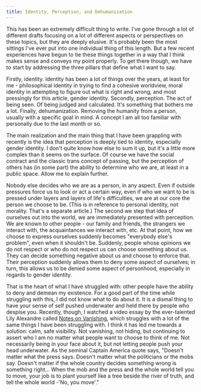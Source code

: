 ```yaml
---
title: Identity, Perception, and Dehumanization
---
```


This has been an extremely difficult thing to write. I've gone through a lot of different drafts focusing on a lot of different aspects or perspectives on these topics, but they are deeply elusive. It's probably been the most sittings I've ever put into one individual thing of this length. But a few recent experiences have begun to tie these things together in a way that I think makes sense and conveys my point properly. To get there though, we have to start by addressing the three pillars that define what I want to say.

Firstly, identity. Identity has been a lot of things over the years, at least for me - philosophical identity in trying to find a cohesive worldview, moral identity in attempting to figure out what is right and wrong, and most pressingly for this article, gender identity. Secondly, perception. The act of being seen. Of being judged and calculated. It's something that bothers me a lot. Finally, dehumanization. Removing the humanity from a person, usually with a specific goal in mind. A concept I am all too familiar with personally due to the last month or so.  

The main realization and the main thing that I have been grappling with recently is the idea that perception is deeply tied to identity, especially gender identity. I don't quite know how else to sum it up, but it's a little more complex than it seems on the surface. Of course we have the social contract and the classic trans concept of passing, but the perception of others has (in some part) the ability to determine who we are, at least in a public space. Allow me to explain further.  

Nobody else decides who we are as a person, in any aspect. Even if outside pressures force us to look or act a certain way, even if who we want to be is pressed under layers and layers of life's difficulties, we are at our core the person we choose to be. (This is in reference to personal identity, not morality. That's a separate article.) The second we step that idea of ourselves out into the world, we are immediately presented with perception. We are known to other people - our family and friends, the strangers we interact with, the acquaintances we interact with, etc. At that point, how we choose to express ourselves suddenly becomes "everybody else's problem", even when it shouldn't be. Suddenly, people whose opinions we do not respect or who do not respect us can choose something about us. They can decide something negative about us and choose to enforce that. Their perception suddenly allows them to deny some aspect of ourselves; in turn, this allows us to be denied some aspect of personhood, especially in regards to gender identity.    

That is the heart of what I have struggled with: other people have the ability to deny and demean my existence. For a good part of the time while struggling with this, I did not know what to do about it. It is a dismal thing to have your sense of self pushed underwater and held there by people who despise you. Recently, though, I watched a video essay by the ever-talented Lily Alexandre called [Notes on Vanishing](https://youtu.be/cqhiup5qSY8?si=r59zKG8YUaawCtdz), which struggles with a lot of the same things I have been struggling with. I think it has led me towards a solution: calm, safe visibility. Not vanishing, not hiding, but continuing to assert who I am no matter what people want to choose to think of me. Not necessarily being in your face about it, but not letting people push your head underwater. As the seminal Captain America quote says, "Doesn't matter what the press says. Doesn't matter what the politicians or the mobs say. Doesn't matter if the whole country decides something wrong is something right... When the mob and the press and the whole world tell you to move, your job is to plant yourself like a tree beside the river of truth, and tell the whole world -'No, you move'."  
